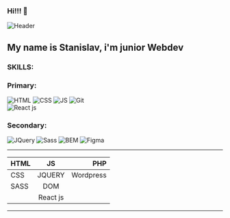 ### Hi!!! 👋
![Header](https://www.edureka.co/blog/wp-content/uploads/2019/10/website-1-528x204.png)

## My name is Stanislav, i'm  junior Webdev
  ### SKILLS:
  
 ### Primary: 
![HTML](https://img.shields.io/badge/-HTML-454443?style=for-the-badge&logo=html5)
![CSS](https://img.shields.io/badge/-CSS-454443?style=for-the-badge&logo=css3)
![JS](https://img.shields.io/badge/-JS-454443?style=for-the-badge&logo=javascript)
![Git](https://img.shields.io/badge/-git-454443?style=for-the-badge&logo=git)  
![React js](https://img.shields.io/badge/-React-454443?style=for-the-badge&logo=React)

### Secondary:
![JQuery](https://img.shields.io/badge/-JQuery-090909??style=for-the-badge&logo=jQuery)
![Sass](https://img.shields.io/badge/-Sass-454443?style=for-the-badge&logo=sass)
![BEM](https://img.shields.io/badge/-bem-454443?style=for-the-badge&logo=BEM)
![Figma](https://img.shields.io/badge/-figma-454443?style=for-the-badge&logo=figma)  

---
 
 |HTML      |    JS    |PHP |
| ------------- |:------------------:| -----:|
| CSS   | JQUERY    | Wordpress |
| SASS     | DOM |
           |React js|


---
